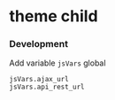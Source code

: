 # theme child


### Development

Add variable `jsVars` global

	jsVars.ajax_url
	jsVars.api_rest_url